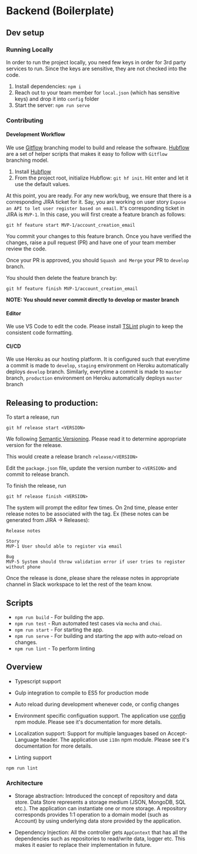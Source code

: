 # Backend (Boilerplate)

## Dev setup
### Running Locally
In order to run the project locally, you need few keys in order for 3rd party services to run. Since the keys are sensitive, they are not checked into the code.

1. Install dependencies: `npm i`
2. Reach out to your team member for `local.json` (which has sensitive keys) and drop it into `config` folder
3. Start the server: `npm run serve`

### Contributing
#### Development Workflow
We use [Gitflow](https://nvie.com/posts/a-successful-git-branching-model/) branching model to build and release the software. [Hubflow](https://datasift.github.io/gitflow/) are a set of helper scripts that makes it easy to follow with `Gitflow` branching model.

1. Install [Hubflow](https://github.com/datasift/gitflow)
2. From the project root, initialize Hubflow: `git hf init`. Hit enter and let it use the default values.

At this point, you are ready. For any new work/bug, we ensure that there is a corresponding JIRA ticket for it. Say, you are working on user story `Expose an API to let user register based on email`. It's corresponding ticket in JIRA is `MVP-1`. In this case, you will first create a feature branch as follows:

```
git hf feature start MVP-1/account_creation_email
```

You commit your changes to this feature branch. Once you have verified the changes, raise a pull request (PR) and have one of your team member review the code.

Once your PR is approved, you should `Squash and Merge` your PR to `develop` branch.

You should then delete the feature branch by:
```
git hf feature finish MVP-1/account_creation_email
```

**NOTE: You should never commit directly to develop or master branch**

#### Editor
We use VS Code to edit the code. Please install [TSLint](https://marketplace.visualstudio.com/items?itemName=ms-vscode.vscode-typescript-tslint-plugin) plugin to keep the consistent code formatting.

#### CI/CD
We use Heroku as our hosting platform. It is configured such that everytime a commit is made to `develop`, `staging` environment on Heroku automatically deploys `develop` branch. Similarly, everytime a commit is made to `master` branch, `production` environment on Heroku automatically deploys `master` branch

## Releasing to production:

To start a release, run
```
git hf release start <VERSION>
```

We following [Semantic Versioning](https://semver.org/). Please read it to determine appropriate version for the release.

This would create a release branch `release/<VERSION>`

Edit the `package.json` file, update the version number to `<VERSION>` and commit to release branch.

To finish the release, run
```
git hf release finish <VERSION>
```

The system will prompt the editor few times. On 2nd time, please enter release notes to be associated with the tag. Ex (these notes can be generated from JIRA -> Releases):

```
Release notes

Story
MVP-1 User should able to register via email

Bug
MVP-5 System should throw validation error if user tries to register without phone

```

Once the release is done, please share the release notes in appropriate channel in Slack workspace to let the rest of the team know.


## Scripts

- `npm run build` - For building the app.
- `npm run test` - Run automated test cases via `mocha` and `chai`.
- `npm run start` - For starting the app.
- `npm run serve` - For building and starting the app with auto-reload on changes.
- `npm run lint` - To perform linting

## Overview

- Typescript support
- Gulp integration to compile to ES5 for production mode
- Auto reload during development whenever code, or config changes

- Environment specific configuation support.
  The application use [config](https://www.npmjs.com/package/config) npm module. Please see it's documentation for more details.

- Localization support: Support for multiple languages based on Accept-Language header.
  The application use `i18n` npm module. Please see it's documentation for more details.

- Linting support

```
npm run lint
```

### Architecture

- Storage abstraction:
  Introduced the concept of repository and data store. Data Store represents a storage medium (JSON, MongoDB, SQL etc.). The application can instantiate one or more storage. A repository corresponds provides 1:1 operation to a domain model (such as Account) by using underlying data store provided by the application.

- Dependency Injection:
  All the controller gets `AppContext` that has all the dependencies such as repositories to read/write data, logger etc. This makes it easier to replace their implementation in future.
